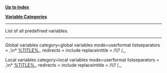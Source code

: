 [**Up to Index**](Index "wikilink")

[**Variable Categories**](variablecategories "wikilink")

------------------------------------------------------------------------

List of all predefined variables.

------------------------------------------------------------------------

Global variables <DPL> category=global variables mode=userformat
listseparators = ,\\n\* [%TITLE%](%PAGE% "wikilink"),, redirects =
include replaceintitle = /\\\\? /,\_ </DPL>

Local variables <DPL> category=local variables mode=userformat
listseparators = ,\\n\* [%TITLE%](%PAGE% "wikilink"),, redirects =
include replaceintitle = /\\\\? /,\_ </DPL>
